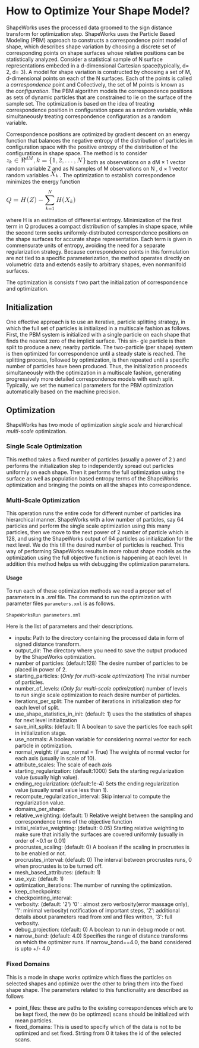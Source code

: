 # How to Optimize Your Shape Model?

ShapeWorks uses the processed data groomed to the sign distance transform for optimization step.
ShapeWorks uses the Particle Based Modeling (PBM) approach to constructs a correspondence 
point model of shape, which describes shape variation by choosing a discrete set of corresponding points 
on shape surfaces whose relative positions can be statistically analyzed. Consider a statistical sample of N surface 
representations embeded in a d-dimensional Cartesian space(typically, d= 2, d= 3). A model for shape variation is constructed
by choosing a set of M, d-dimensional points on each of the N surfaces. Each of the points is called a *correspondence*  point
and Collectively, the set of M points is known as the *configuration*.
The PBM algorithm models the correspondence positions as sets of dynamic particles that are constrained to lie on the surface of the sample set.
The optimization is based on the idea of treating correspondence position in configuration space as a random variable, while
simultaneously treating correspondence configuration as a random variable.

Correspondence positions are optimized by gradient descent on an energy function that balances the negative entropy of 
the distribution of particles in configuration space with the positive entropy of the distribution of the configurations
in shape space. The method is to consider ![equation](../img/workflow/z_k.png)
 both as observations on a dM × 1 vector random
variable Z and as N samples of M observations on N , d × 1 vector random variables ![equation](../img/workflow/x_k.png)
 . The optimization to establish correspondence minimizes the energy function
 
 ![equation](../img/workflow/Q.png)


where H is an estimation of differential entropy. Minimization of the first term in Q
produces a compact distribution of samples in shape space, while the second term seeks
uniformly-distributed correspondence positions on the shape surfaces for accurate shape
representation. Each term is given in commensurate units of entropy, avoiding the need
for a separate regularization strategy. Because correspondence points in this formulation
are not tied to a specific parameterization, the method operates directly on volumetric
data and extends easily to arbitrary shapes, even nonmanifold surfaces.

The optimization is consists f two part the initialization of correspondence and optimization. 

## Initialization
 One effective approach is to use an iterative, particle splitting strategy, in which the full set of particles is
initialized in a multiscale fashion as follows. First, the PBM system is initialized with a
single particle on each shape that finds the nearest zero of the implicit surface. This sin-
gle particle is then split to produce a new, nearby particle. The two-particle (per shape)
system is then optimized for correspondence until a steady state is reached. The splitting
process, followed by optimization, is then repeated until a specific number of particles
have been produced. Thus, the initialization proceeds simultaneously with the optimization in a multiscale fashion,
 generating progressively more detailed correspondence models with each split.
Typically, we set the numerical parameters for the PBM optimization automatically based on the machine precision.

## Optimization
ShapeWorks has two mode of optimization *single scale* and hierarchical *multi-scale* optimization.

### Single Scale Optimization
This method takes a fixed number of particles (usually a power of 2 ) and performs the initialization step to independently
spread out particles uniformly on each shape. Then it performs the full optimization using the surface as well as
population based entropy terms of the ShapeWorks optimization and bringing the points on all the shapes into correspondence.

### Multi-Scale Optimization
This operation runs the entire code for different number of particles ina hierarchical manner. ShapeWorks with a low 
number of particles, say 64 particles and perform the single scale optimization using this many particles, then we move to the
next power of 2 number of particle which is 128, and using the ShapeWorks
output of 64 particles as initialization for the next level. We do this till the
desired number of particles is reached. This way of performing ShapeWorks
results in more robust shape models as the optimization using the full objective function is happening at each level.
In addition this method helps us with debugging the optimization parameters. 

#### Usage
To run each of these optimization methods we need a proper set of parameters in a *.xml* file.
The command to run the optimization with parameter files ``parameters.xml`` is as follows.
```
ShapeWorksRun parameters.xml
``` 
Here is the list of parameters and their descriptions.
* inputs: Path to the directory containing the processed data in form of signed distance transform.
* output_dir:  The directory where you need to save the output produced by the ShapeWorks optimization.
* number of particles: (default:128) The desire number of particles to be placed in power of 2.
* starting_particles: (_Only for multi-scale optimization_) The initial number of particles.
* number_of_levels: (_Only for multi-scale optimization_) number of levels to run single scale optimization to reach desire number of particles.
* iterations_per_split: The number of iterations in initialization step for each level of split. 
* use_shape_statistics_in_init: (default: 1) uses the the statistics of shapes for next level initialization
* save_init_splits: (default: 1) A boolean to save the particles foe each split in initialization stage. 
* use_normals: A boolean variable for considering normal vector for each particle in optimization.
* normal_weight: (if use_normal = True) The weights of normal vector for each axis (usually in scale of 10).
* attribute_scales: The scale of each axis 
* starting_regularization: (default:1000) Sets the starting regularization value (usually high value).
* ending_regularization: (default:1e-4) Sets the ending regularization value (usually small value less than 1).
* recompute_regularization_interval: Skip interval to compute the regularization value.
* domains_per_shape: 
* relative_weighting: (default: 1) Relative weight between the sampling and correspondence terms of the objective function
* initial_relative_weighting: (default: 0.05) Starting relative weighting to make sure that initially the surfaces
 are covered uniformly (usually in order of ~0.1 or 0.01)
* procrustes_scaling: (default: 0)  A boolean if the scaling in procrustes is to be enabled or not.
* procrustes_interval: (default: 0) The interval between procrustes runs, 0 when procrustes is to be turned off.
* mesh_based_attributes: (default: 1) 
* use_xyz: (default: 1)
* optimization_iterations: The number of running the optimization.
* keep_checkpoints: 
* checkpointing_interval: 
* verbosity: (default: '2') '0' : almost zero verbosity(error massage only), '1': minimal verbosity( notification of important steps,
 '2': additional details about parameters read from xml and files written, '3': full verbosity.
* debug_projection: (default: 0) A boolean to run in debug mode or not.
* narrow_band: (default: 4.0) Specifies the range of distance transforms on which the optimizer runs. If narrow_band==4.0, the band considered is upto +/- 4.0

### Fixed Domains 

This is a mode in shape works optimize which fixes the particles on selected shapes and optimize over the other to bring them into the fixed shape shape. The parameters related to this functionality are described as follows

* point_files: these are paths to the existing correspondences which are to be kept fixed, the new (to be optimzed) scans should be initialized with mean particles.
* fixed_domains: This is used to specify which of the data is not to be optimized and set fixed. Strting from 0 it takes the id of the selected scans. 
